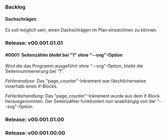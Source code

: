 ### Backlog
#### Dachschrägen
Es soll möglich sein, einen Dachschrägen im Plan einzeichnen zu können.


### Release: v00.001.01.01
#### #0001: Seitenzähler bleibt bei "1" ohne "--svg"-Option
Wird die das Programm ausgeführt ohne "--svg"-Option, bleibt die Seitennummerierung bei "1".

*Fehleranalyse:* Das "page_counter"-Inkrement war fäschlicherweise innerhalb eines if-Blocks.

*Fehlerbehandlung:* Das "page_counter"-Inkrement wurde aus dem if-Block herausgenommen. Der Seitenzähler funktioniert nun unabhängig von der "--svg"-Option.

### Release: v00.001.01.00

### Release: v00.001.00.00

